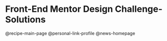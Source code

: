 # Front-End Mentor Design Challenge-Solutions
@recipe-main-page
@personal-link-profile
@news-homepage
